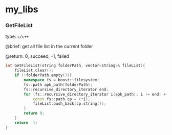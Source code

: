 # my_libs
### GetFileList
type: ```c/c++```

@brief: get all file list in the current folder

@return: 0, succeed; -1, failed

```c++
int GetFileList(string folderPath, vector<string>& fileList){
	fileList.clear();
	if (!folderPath.empty()){
		namespace fs = boost::filesystem;
		fs::path apk_path(folderPath);
		fs::recursive_directory_iterator end;
		for (fs::recursive_directory_iterator i(apk_path); i != end; ++i){
			const fs::path cp = (*i);
			fileList.push_back(cp.string());
		}
		return 0;
	}
	return -1;
}
```
